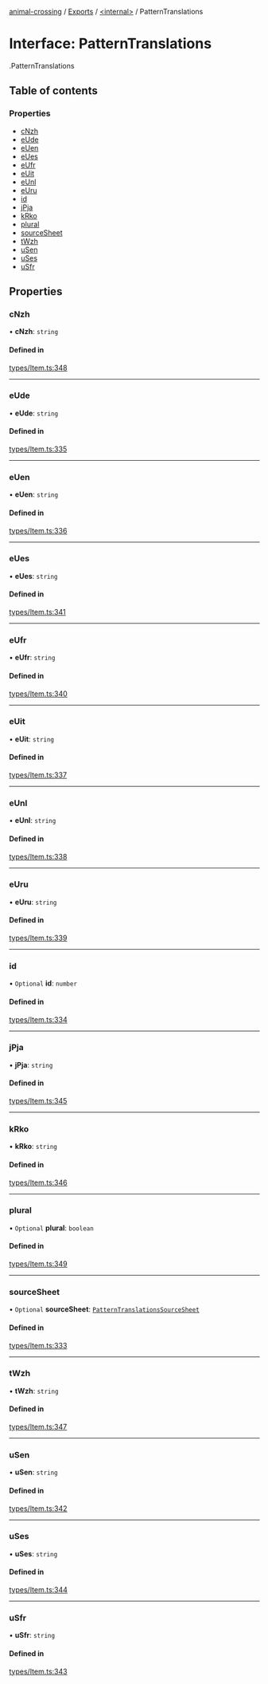 [animal-crossing](../README.md) / [Exports](../modules.md) / [<internal\>](../modules/internal_.md) / PatternTranslations

# Interface: PatternTranslations

[<internal>](../modules/internal_.md).PatternTranslations

## Table of contents

### Properties

- [cNzh](internal_.PatternTranslations.md#cnzh)
- [eUde](internal_.PatternTranslations.md#eude)
- [eUen](internal_.PatternTranslations.md#euen)
- [eUes](internal_.PatternTranslations.md#eues)
- [eUfr](internal_.PatternTranslations.md#eufr)
- [eUit](internal_.PatternTranslations.md#euit)
- [eUnl](internal_.PatternTranslations.md#eunl)
- [eUru](internal_.PatternTranslations.md#euru)
- [id](internal_.PatternTranslations.md#id)
- [jPja](internal_.PatternTranslations.md#jpja)
- [kRko](internal_.PatternTranslations.md#krko)
- [plural](internal_.PatternTranslations.md#plural)
- [sourceSheet](internal_.PatternTranslations.md#sourcesheet)
- [tWzh](internal_.PatternTranslations.md#twzh)
- [uSen](internal_.PatternTranslations.md#usen)
- [uSes](internal_.PatternTranslations.md#uses)
- [uSfr](internal_.PatternTranslations.md#usfr)

## Properties

### cNzh

• **cNzh**: `string`

#### Defined in

[types/Item.ts:348](https://github.com/Norviah/animal-crossing/blob/4d5e5b0/module/types/Item.ts#L348)

___

### eUde

• **eUde**: `string`

#### Defined in

[types/Item.ts:335](https://github.com/Norviah/animal-crossing/blob/4d5e5b0/module/types/Item.ts#L335)

___

### eUen

• **eUen**: `string`

#### Defined in

[types/Item.ts:336](https://github.com/Norviah/animal-crossing/blob/4d5e5b0/module/types/Item.ts#L336)

___

### eUes

• **eUes**: `string`

#### Defined in

[types/Item.ts:341](https://github.com/Norviah/animal-crossing/blob/4d5e5b0/module/types/Item.ts#L341)

___

### eUfr

• **eUfr**: `string`

#### Defined in

[types/Item.ts:340](https://github.com/Norviah/animal-crossing/blob/4d5e5b0/module/types/Item.ts#L340)

___

### eUit

• **eUit**: `string`

#### Defined in

[types/Item.ts:337](https://github.com/Norviah/animal-crossing/blob/4d5e5b0/module/types/Item.ts#L337)

___

### eUnl

• **eUnl**: `string`

#### Defined in

[types/Item.ts:338](https://github.com/Norviah/animal-crossing/blob/4d5e5b0/module/types/Item.ts#L338)

___

### eUru

• **eUru**: `string`

#### Defined in

[types/Item.ts:339](https://github.com/Norviah/animal-crossing/blob/4d5e5b0/module/types/Item.ts#L339)

___

### id

• `Optional` **id**: `number`

#### Defined in

[types/Item.ts:334](https://github.com/Norviah/animal-crossing/blob/4d5e5b0/module/types/Item.ts#L334)

___

### jPja

• **jPja**: `string`

#### Defined in

[types/Item.ts:345](https://github.com/Norviah/animal-crossing/blob/4d5e5b0/module/types/Item.ts#L345)

___

### kRko

• **kRko**: `string`

#### Defined in

[types/Item.ts:346](https://github.com/Norviah/animal-crossing/blob/4d5e5b0/module/types/Item.ts#L346)

___

### plural

• `Optional` **plural**: `boolean`

#### Defined in

[types/Item.ts:349](https://github.com/Norviah/animal-crossing/blob/4d5e5b0/module/types/Item.ts#L349)

___

### sourceSheet

• `Optional` **sourceSheet**: [`PatternTranslationsSourceSheet`](../enums/internal_.PatternTranslationsSourceSheet.md)

#### Defined in

[types/Item.ts:333](https://github.com/Norviah/animal-crossing/blob/4d5e5b0/module/types/Item.ts#L333)

___

### tWzh

• **tWzh**: `string`

#### Defined in

[types/Item.ts:347](https://github.com/Norviah/animal-crossing/blob/4d5e5b0/module/types/Item.ts#L347)

___

### uSen

• **uSen**: `string`

#### Defined in

[types/Item.ts:342](https://github.com/Norviah/animal-crossing/blob/4d5e5b0/module/types/Item.ts#L342)

___

### uSes

• **uSes**: `string`

#### Defined in

[types/Item.ts:344](https://github.com/Norviah/animal-crossing/blob/4d5e5b0/module/types/Item.ts#L344)

___

### uSfr

• **uSfr**: `string`

#### Defined in

[types/Item.ts:343](https://github.com/Norviah/animal-crossing/blob/4d5e5b0/module/types/Item.ts#L343)
